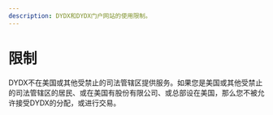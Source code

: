 ```yaml
---
description: DYDX和DYDX门户网站的使用限制。
---
```


# 限制

DYDX不在美国或其他受禁止的司法管辖区提供服务。如果您是美国或其他受禁止的司法管辖区的居民、或在美国有股份有限公司、或总部设在美国，那么您不被允许接受DYDX的分配，或进行交易。
